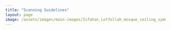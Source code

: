 ```yaml
---
title: "Scanning Guidelines"
layout: page
image: /assets/images/main-images/Isfahan_Lotfollah_mosque_ceiling_symmetric_narrow_border.png
---
```

